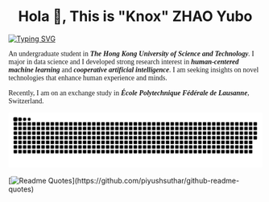 <h1 align="center">Hola 👋, This is "Knox" ZHAO Yubo</h1>

<a href="https://git.io/typing-svg"><img src="https://readme-typing-svg.demolab.com?font=fira+code&weight=600&size=30&duration=3000&pause=1000&color=002FA7&center=true&vCenter=true&width=435&lines=I'm a Researcher;Data+scientist;Sportsman;Traveller" alt="Typing SVG" /></a>



<p style="font-family:verdana">
  An undergraduate student in <em><strong>The Hong Kong University of Science and Technology</strong></em>.
  I major in data science and I developed strong research interest in
  <em><strong>human-centered machine learning</strong></em> and <em><strong>cooperative artificial intelligence</strong></em>.
  I am seeking insights on novel technologies that enhance human experience and minds.
</p>

<p style="font-family:verdana">
  Recently, I am on an exchange study in <em><strong>École Polytechnique Fédérale de Lausanne</strong></em>, Switzerland.
</p>

<picture>
  <source media="(prefers-color-scheme: dark)" srcset="https://raw.githubusercontent.com/KNOXZhao/KNOXZhao/output/github-contribution-grid-snake-dark.svg">
  <source media="(prefers-color-scheme: light)" srcset="https://raw.githubusercontent.com/KNOXZhao/KNOXZhao/output/github-contribution-grid-snake.svg">
  <img alt="github contribution grid snake animation" src="https://raw.githubusercontent.com/KNOXZhao/KNOXZhao/output/github-contribution-grid-snake.svg">
</picture>

[![Readme Quotes](https://quotes-github-readme.vercel.app/api?type=horizontal&theme=nord&quote=Imagine+all+the+people+living+life+in+peace.)](https://github.com/piyushsuthar/github-readme-quotes)



